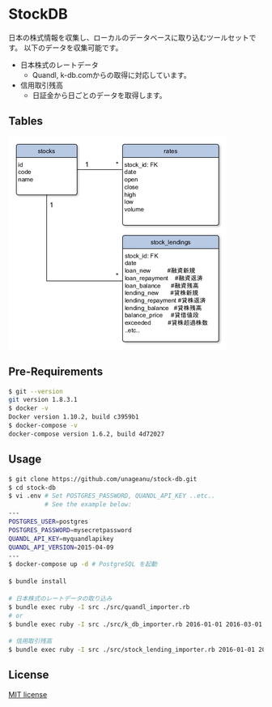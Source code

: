# StockDB

日本の株式情報を収集し、ローカルのデータベースに取り込むツールセットです。
以下のデータを収集可能です。

- 日本株式のレートデータ
  - Quandl, k-db.comからの取得に対応しています。
- 信用取引残高
  - 日証金から日ごとのデータを取得します。

## Tables

![tables](tables.png)

## Pre-Requirements

```sh
$ git --version
git version 1.8.3.1
$ docker -v
Docker version 1.10.2, build c3959b1
$ docker-compose -v
docker-compose version 1.6.2, build 4d72027
```

## Usage

```sh
$ git clone https://github.com/unageanu/stock-db.git
$ cd stock-db
$ vi .env # Set POSTGRES_PASSWORD, QUANDL_API_KEY ..etc..
          # See the example below:
---
POSTGRES_USER=postgres
POSTGRES_PASSWORD=mysecretpassword
QUANDL_API_KEY=myquandlapikey
QUANDL_API_VERSION=2015-04-09
---
$ docker-compose up -d # PostgreSQL を起動

$ bundle install

# 日本株式のレートデータの取り込み
$ bundle exec ruby -I src ./src/quandl_importer.rb
# or
$ bundle exec ruby -I src ./src/k_db_importer.rb 2016-01-01 2016-03-01

# 信用取引残高
$ bundle exec ruby -I src ./src/stock_lending_importer.rb 2016-01-01 2016-03-01
```


## License

[MIT license](//datatables.net/license)
